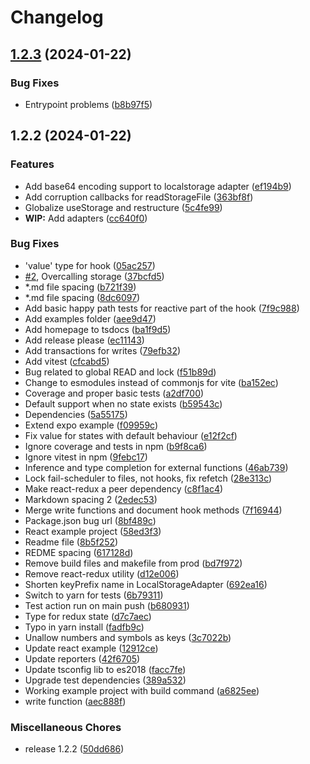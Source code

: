# Changelog

## [1.2.3](https://github.com/Hampfh/use-storage/compare/v1.2.2...v1.2.3) (2024-01-22)


### Bug Fixes

* Entrypoint problems ([b8b97f5](https://github.com/Hampfh/use-storage/commit/b8b97f5a55f954b632b18e58faf0f93cbbf5d139))

## 1.2.2 (2024-01-22)


### Features

* Add base64 encoding support to localstorage adapter ([ef194b9](https://github.com/Hampfh/use-storage/commit/ef194b9956284e68545a877cba47f8dae9a821e2))
* Add corruption callbacks for readStorageFile ([363bf8f](https://github.com/Hampfh/use-storage/commit/363bf8f5a8a47b332bdbe4d0d7b22eaf0f6ee529))
* Globalize useStorage and restructure ([5c4fe99](https://github.com/Hampfh/use-storage/commit/5c4fe99e794ec3ce796a56d62e38827d7efc9eaa))
* **WIP:** Add adapters ([cc640f0](https://github.com/Hampfh/use-storage/commit/cc640f0b61db9a841fd83b37146736830a33bf16))


### Bug Fixes

* 'value' type for hook ([05ac257](https://github.com/Hampfh/use-storage/commit/05ac257a2e307e2dec6875c3e48a90bd684dffbf))
* [#2](https://github.com/Hampfh/use-storage/issues/2), Overcalling storage ([37bcfd5](https://github.com/Hampfh/use-storage/commit/37bcfd561e94b20fada22f4bf69f8114625b458c))
* *.md file spacing ([b721f39](https://github.com/Hampfh/use-storage/commit/b721f39543b5ebf89b4314cc59317114b207d0cc))
* *.md file spacing ([8dc6097](https://github.com/Hampfh/use-storage/commit/8dc609711f88bf9023fbc66845d6384dd8d3c899))
* Add basic happy path tests for reactive part of the hook ([7f9c988](https://github.com/Hampfh/use-storage/commit/7f9c988f03eee9b4b6735ca4f675b934293f7237))
* Add examples folder ([aee9d47](https://github.com/Hampfh/use-storage/commit/aee9d479ed0b539ec57ee954cd59d8b47098a755))
* Add homepage to tsdocs ([ba1f9d5](https://github.com/Hampfh/use-storage/commit/ba1f9d510f84f70c056174c244117592821dfcaf))
* Add release please ([ec11143](https://github.com/Hampfh/use-storage/commit/ec1114338bc2925f3deba995222a0b2788206cce))
* Add transactions for writes ([79efb32](https://github.com/Hampfh/use-storage/commit/79efb32a8afa49bd044fb1674913c8d86bf5155a))
* Add vitest ([cfcabd5](https://github.com/Hampfh/use-storage/commit/cfcabd526efd816a12858ba968d0eed1efc071d1))
* Bug related to global READ and lock ([f51b89d](https://github.com/Hampfh/use-storage/commit/f51b89d538d91c76c48426329b59bb10a51aed9e))
* Change to esmodules instead of commonjs for vite ([ba152ec](https://github.com/Hampfh/use-storage/commit/ba152ecf0cd7e2f97df184235b03ee3288b93c62))
* Coverage and proper basic tests ([a2df700](https://github.com/Hampfh/use-storage/commit/a2df700b145805da6323422346a09047fcb6b441))
* Default support when no state exists ([b59543c](https://github.com/Hampfh/use-storage/commit/b59543c7c469a4968ee0e2cf09379c9f400482ac))
* Dependencies ([5a55175](https://github.com/Hampfh/use-storage/commit/5a551758f8be525fa268798d01cb9b45b44fbd9c))
* Extend expo example ([f09959c](https://github.com/Hampfh/use-storage/commit/f09959c886cffa271c7d0464b07d4c52c3b5446f))
* Fix value for states with default behaviour ([e12f2cf](https://github.com/Hampfh/use-storage/commit/e12f2cf7959ec435caf2fcc58a45abc3ad9dba11))
* Ignore coverage and tests in npm ([b9f8ca6](https://github.com/Hampfh/use-storage/commit/b9f8ca6a6e513b4c2ae94fa1c82aaa4966aa87ed))
* Ignore vitest in npm ([9febc17](https://github.com/Hampfh/use-storage/commit/9febc1725c5f9fdfe29aaada92b61bcfd698fd4c))
* Inference and type completion for external functions ([46ab739](https://github.com/Hampfh/use-storage/commit/46ab739b1f5078e87ff1f92b12cbfde78e89b73a))
* Lock fail-scheduler to files, not hooks, fix refetch ([28e313c](https://github.com/Hampfh/use-storage/commit/28e313c50decfe43347039e20d756cf3db964def))
* Make react-redux a peer dependency ([c8f1ac4](https://github.com/Hampfh/use-storage/commit/c8f1ac400ccc8e2e3ecd34d42f4ec84d8f4d5f20))
* Markdown spacing 2 ([2edec53](https://github.com/Hampfh/use-storage/commit/2edec530a682e3ed90cdb2f1963fcb01a0dbcd88))
* Merge write functions and document hook methods ([7f16944](https://github.com/Hampfh/use-storage/commit/7f16944b8c79224d9575c85a3d77805d1b8c63b6))
* Package.json bug url ([8bf489c](https://github.com/Hampfh/use-storage/commit/8bf489c939098b75ebd38297878f8fbcc526515a))
* React example project ([58ed3f3](https://github.com/Hampfh/use-storage/commit/58ed3f3d85784dd22fdd5f5754f748b5874cec6e))
* Readme file ([8b5f252](https://github.com/Hampfh/use-storage/commit/8b5f252b82fa6b26d36efa8334bb59e3d281894c))
* REDME spacing ([617128d](https://github.com/Hampfh/use-storage/commit/617128da16e6d37cc8dea9e9b95a83b22bfcc86b))
* Remove build files and makefile from prod ([bd7f972](https://github.com/Hampfh/use-storage/commit/bd7f97278b679a6055243dc397295783d7a3f8d7))
* Remove react-redux utility ([d12e006](https://github.com/Hampfh/use-storage/commit/d12e00631f50e638d0c437392a397d43c857018d))
* Shorten keyPrefix name in LocalStorageAdapter ([692ea16](https://github.com/Hampfh/use-storage/commit/692ea16661dac8fb0f22fbe6677b6cc4a6ccdd62))
* Switch to yarn for tests ([6b79311](https://github.com/Hampfh/use-storage/commit/6b79311331b832458c31d53207b6b4e2bb7460ea))
* Test action run on main push ([b680931](https://github.com/Hampfh/use-storage/commit/b6809317b34b43aa4fdeb4d140a5aa1d4176fd58))
* Type for redux state ([d7c7aec](https://github.com/Hampfh/use-storage/commit/d7c7aec03969358bd5563061fd2dad13449861b7))
* Typo in yarn install ([fadfb9c](https://github.com/Hampfh/use-storage/commit/fadfb9c2c7939f1e6e6486a3885fc9ccc686ddb4))
* Unallow numbers and symbols as keys ([3c7022b](https://github.com/Hampfh/use-storage/commit/3c7022b4f12d7ae934eb40af02e39f2314f656b6))
* Update react example ([12912ce](https://github.com/Hampfh/use-storage/commit/12912ced5820557d76f86875137b995a81bc9d2c))
* Update reporters ([42f6705](https://github.com/Hampfh/use-storage/commit/42f6705a7eddb6927176077bbbc6ab7e8c40af12))
* Update tsconfig lib to es2018 ([facc7fe](https://github.com/Hampfh/use-storage/commit/facc7fed1d7768607395588bbd97323a4608aac4))
* Upgrade test dependencies ([389a532](https://github.com/Hampfh/use-storage/commit/389a532030415b1d23d4ce6bb4265d7925089ff6))
* Working example project with build command ([a6825ee](https://github.com/Hampfh/use-storage/commit/a6825ee4865a043f6771daeadd4dc60e9bd4d18b))
* write function ([aec888f](https://github.com/Hampfh/use-storage/commit/aec888fd390ff400b652061d04ed9beaf6e72cdd))


### Miscellaneous Chores

* release 1.2.2 ([50dd686](https://github.com/Hampfh/use-storage/commit/50dd686d0aade9ee7b40d0734b1cd5d2f2b8d324))
